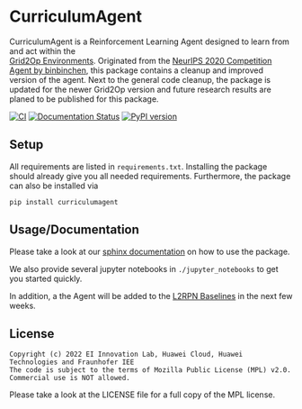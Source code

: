 CurriculumAgent
===============

CurriculumAgent is a Reinforcement Learning Agent designed to learn from and act within the  
[Grid2Op Environments](https://grid2op.readthedocs.io/en/latest/). Originated from the [NeurIPS 2020 Competition 
Agent by binbinchen](https://github.com/AsprinChina/L2RPN_NIPS_2020_a_PPO_Solution), this package contains a cleanup 
and improved version of the agent. Next to the general code cleanup, the package is updated for the newer Grid2Op 
version and future research results are planed to be published for this package. 

[![CI](https://github.com/FraunhoferIEE/CurriculumAgent/actions/workflows/main.yml/badge.svg)](https://github.com/FraunhoferIEE/CurriculumAgent/actions/workflows/main.yml)
[![Documentation Status](https://readthedocs.org/projects/curriculumagent/badge/?version=latest)](https://curriculumagent.readthedocs.io/en/latest/?badge=latest)
[![PyPI version](https://badge.fury.io/py/CurriculumAgent.svg)](https://badge.fury.io/py/CurriculumAgent)


Setup
-----

All requirements are listed in `requirements.txt`. Installing the package should already give you all needed 
requirements. Furthermore, the package can also be installed via
```{python}
pip install curriculumagent
```


Usage/Documentation
-------------------

Please take a look at our [sphinx documentation](https://curriculumagent.readthedocs.io/en/latest/) on how to use the package.

We also provide several jupyter notebooks in `./jupyter_notebooks` to get you started quickly.

In addition, a the Agent will be added to the [L2RPN Baselines](https://github.com/rte-france/l2rpn-baselines/tree/master/l2rpn_baselines) in the next few weeks. 

License
-------

```
Copyright (c) 2022 EI Innovation Lab, Huawei Cloud, Huawei Technologies and Fraunhofer IEE
The code is subject to the terms of Mozilla Public License (MPL) v2.0.
Commercial use is NOT allowed.
```

Please take a look at the LICENSE file for a full copy of the MPL license.
